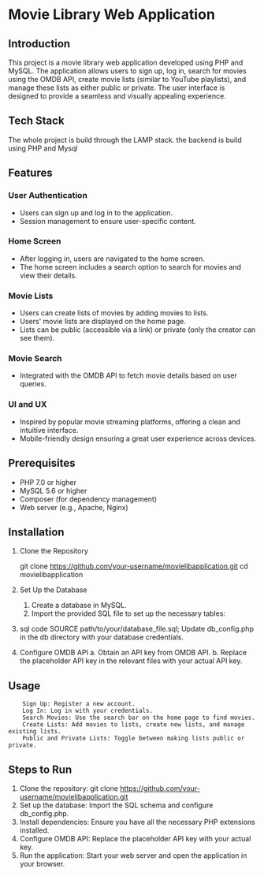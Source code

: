 # Movie Library Web Application

## Introduction

This project is a movie library web application developed using PHP and MySQL. The application allows users to sign up, log in, search for movies using the OMDB API, create movie lists (similar to YouTube playlists), and manage these lists as either public or private. The user interface is designed to provide a seamless and visually appealing experience.

## Tech Stack 
The whole project is build through the LAMP stack.
the backend is build using PHP and Mysql 

## Features

### User Authentication

- Users can sign up and log in to the application.
- Session management to ensure user-specific content.

### Home Screen

- After logging in, users are navigated to the home screen.
- The home screen includes a search option to search for movies and view their details.

### Movie Lists

- Users can create lists of movies by adding movies to lists.
- Users' movie lists are displayed on the home page.
- Lists can be public (accessible via a link) or private (only the creator can see them).

### Movie Search

- Integrated with the OMDB API to fetch movie details based on user queries.

### UI and UX

- Inspired by popular movie streaming platforms, offering a clean and intuitive interface.
- Mobile-friendly design ensuring a great user experience across devices.


## Prerequisites

- PHP 7.0 or higher
- MySQL 5.6 or higher
- Composer (for dependency management)
- Web server (e.g., Apache, Nginx)

## Installation

1. Clone the Repository

    git clone https://github.com/your-username/movielibapplication.git
    cd movielibapplication

2. Set Up the Database
    1. Create a database in MySQL. 
    2. Import the provided SQL file to set up the necessary tables:

3. sql code 
    SOURCE path/to/your/database_file.sql;
    Update db_config.php in the db directory with your database credentials.

4. Configure OMDB API
    a. Obtain an API key from OMDB API.
    b. Replace the placeholder API key in the relevant files with your actual API key.

  ## Usage
        Sign Up: Register a new account.
        Log In: Log in with your credentials.
        Search Movies: Use the search bar on the home page to find movies.
        Create Lists: Add movies to lists, create new lists, and manage existing lists.
        Public and Private Lists: Toggle between making lists public or private.
## Steps to Run
1. Clone the repository: git clone https://github.com/your-username/movielibapplication.git
2. Set up the database: Import the SQL schema and configure db_config.php.
3. Install dependencies: Ensure you have all the necessary PHP extensions installed.
4. Configure OMDB API: Replace the placeholder API key with your actual key.
5. Run the application: Start your web server and open the application in your browser.

